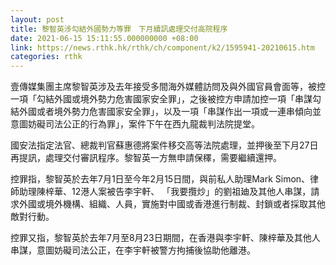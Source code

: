 ```yaml
---
layout: post
title: 黎智英涉勾結外國勢力等罪　下月續訊處理交付高院程序
date: 2021-06-15 15:11:55.000000000 +08:00
link: https://news.rthk.hk/rthk/ch/component/k2/1595941-20210615.htm
categories: rthk
---
```


壹傳媒集團主席黎智英涉及去年接受多間海外媒體訪問及與外國官員會面等，被控一項「勾結外國或境外勢力危害國家安全罪」，之後被控方申請加控一項「串謀勾結外國或者境外勢力危害國家安全罪」，以及一項「串謀作出一項或一連串傾向並意圖妨礙司法公正的行為罪」，案件下午在西九龍裁判法院提堂。

國安法指定法官、總裁判官蘇惠德將案件移交高等法院處理，並押後至下月27日再提訊，處理交付審訊程序。黎智英一方無申請保䆁，需要繼續還押。

控罪指，黎智英於去年7月1日至今年2月15日間，與前私人助理Mark Simon、律師助理陳梓華、12港人案被告李宇軒、 「我要攬炒」的劉祖廸及其他人串謀，請求外國或境外機構、組織、人員，實施對中國或香港進行制裁、封鎖或者採取其他敵對行動。

控罪又指，黎智英於去年7月至8月23日期間，在香港與李宇軒、陳梓華及其他人串謀，意圖妨礙司法公正，在李宇軒被警方拘捕後協助他離港。
